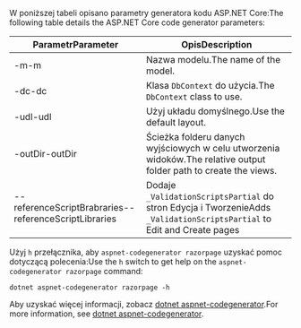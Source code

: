 <a name="codegenerator"></a><span data-ttu-id="a3f20-101">W poniższej tabeli opisano parametry generatora kodu ASP.NET Core:</span><span class="sxs-lookup"><span data-stu-id="a3f20-101">The following table details the ASP.NET Core code generator parameters:</span></span>

| <span data-ttu-id="a3f20-102">Parametr</span><span class="sxs-lookup"><span data-stu-id="a3f20-102">Parameter</span></span>               | <span data-ttu-id="a3f20-103">Opis</span><span class="sxs-lookup"><span data-stu-id="a3f20-103">Description</span></span>|
| ----------------- | ------------ |
| <span data-ttu-id="a3f20-104">-m</span><span class="sxs-lookup"><span data-stu-id="a3f20-104">-m</span></span>  | <span data-ttu-id="a3f20-105">Nazwa modelu.</span><span class="sxs-lookup"><span data-stu-id="a3f20-105">The name of the model.</span></span> |
| <span data-ttu-id="a3f20-106">-dc</span><span class="sxs-lookup"><span data-stu-id="a3f20-106">-dc</span></span>  | <span data-ttu-id="a3f20-107">Klasa `DbContext` do użycia.</span><span class="sxs-lookup"><span data-stu-id="a3f20-107">The `DbContext` class to use.</span></span> |
| <span data-ttu-id="a3f20-108">-udl</span><span class="sxs-lookup"><span data-stu-id="a3f20-108">-udl</span></span> | <span data-ttu-id="a3f20-109">Użyj układu domyślnego.</span><span class="sxs-lookup"><span data-stu-id="a3f20-109">Use the default layout.</span></span> |
| <span data-ttu-id="a3f20-110">-outDir</span><span class="sxs-lookup"><span data-stu-id="a3f20-110">-outDir</span></span> | <span data-ttu-id="a3f20-111">Ścieżka folderu danych wyjściowych w celu utworzenia widoków.</span><span class="sxs-lookup"><span data-stu-id="a3f20-111">The relative output folder path to create the views.</span></span> |
| <span data-ttu-id="a3f20-112">--referenceScriptBrabraries</span><span class="sxs-lookup"><span data-stu-id="a3f20-112">--referenceScriptLibraries</span></span> | <span data-ttu-id="a3f20-113">Dodaje `_ValidationScriptsPartial` do stron Edycja i Tworzenie</span><span class="sxs-lookup"><span data-stu-id="a3f20-113">Adds `_ValidationScriptsPartial` to Edit and Create pages</span></span> |

<span data-ttu-id="a3f20-114">Użyj `h` przełącznika, aby `aspnet-codegenerator razorpage` uzyskać pomoc dotyczącą polecenia:</span><span class="sxs-lookup"><span data-stu-id="a3f20-114">Use the `h` switch to get help on the `aspnet-codegenerator razorpage` command:</span></span>

```dotnetcli
dotnet aspnet-codegenerator razorpage -h
```

<span data-ttu-id="a3f20-115">Aby uzyskać więcej informacji, zobacz [dotnet aspnet-codegenerator](xref:fundamentals/tools/dotnet-aspnet-codegenerator).</span><span class="sxs-lookup"><span data-stu-id="a3f20-115">For more information, see [dotnet aspnet-codegenerator](xref:fundamentals/tools/dotnet-aspnet-codegenerator).</span></span>
